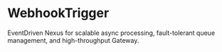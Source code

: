 # WebhookTrigger
EventDriven Nexus for scalable async processing, fault-tolerant queue management, and high-throughput Gateway.
